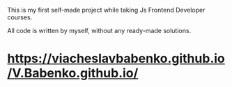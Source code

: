 
This is my first self-made project while taking Js Frontend Developer courses.

All code is written by myself, without any ready-made solutions.
# https://viacheslavbabenko.github.io/V.Babenko.github.io/
